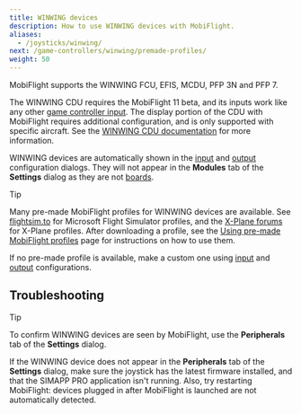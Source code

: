 ```yaml
---
title: WINWING devices
description: How to use WINWING devices with MobiFlight.
aliases:
  - /joysticks/winwing/
next: /game-controllers/winwing/premade-profiles/
weight: 50
---
```


<!-- Markdownlint doesn't know about consecutive GitHub tip blocks -->
<!-- markdownlint-disable MD028-->

MobiFlight supports the WINWING FCU, EFIS, MCDU, PFP 3N and PFP 7.

The WINWING CDU requires the MobiFlight 11 beta, and its inputs work like any other [game controller input](/game-controllers/configuring-input/). The display portion of the CDU with MobiFlight requires additional configuration, and is only supported with specific aircraft. See the [WINWING CDU documentation](/game-controllers/winwing/winwing-cdu/) for more information.

WINWING devices are automatically shown in the [input](/game-controllers/configuring-input/) and [output](/game-controllers/configuring-output/) configuration dialogs. They will not appear in the **Modules** tab of the **Settings** dialog as they are not [boards](/boards/).

> [!TIP]
> Many pre-made MobiFlight profiles for WINWING devices are available. See [flightsim.to](https://flightsim.to/discover/winwing) for Microsoft Flight Simulator profiles, and the [X-Plane forums](https://forums.x-plane.org/index.php?/search/&q=winwing&quick=1) for X-Plane profiles. After downloading a profile, see the [Using pre-made MobiFlight profiles](/game-controllers/winwing/premade-profiles/) page for instructions on how to use them.
>
> If no pre-made profile is available, make a custom one using [input](/game-controllers/configuring-input/) and [output](/game-controllers/configuring-output/) configurations.

## Troubleshooting

> [!TIP]
> To confirm WINWING devices are seen by MobiFlight, use the **Peripherals** tab of the **Settings** dialog.

If the WINWING device does not appear in the **Peripherals** tab of the **Settings** dialog, make sure the joystick has the latest firmware installed, and that the SIMAPP PRO application isn't running. Also, try restarting MobiFlight: devices plugged in after MobiFlight is launched are not automatically detected.
